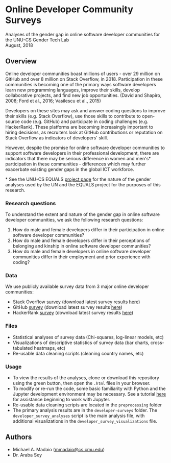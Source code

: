 # Online Developer Community Surveys 
Analyses of the gender gap in online software developer communities for the UNU-CS Gender Tech Lab  
August, 2018  

## Overview

Online developer communities boast millions of users - over 29 million on GitHub and over 8 million on Stack Overflow, in 2018. Participation in these communities is becoming one of the primary ways software developers learn new programming languages, improve their skills, develop collaborative projects, and find new job opportunities. (David and Shapiro, 2008; Ford et al., 2016; Vasilescu et al., 2015)  

Developers on these sites may ask and answer coding questions to improve their skills (e.g. Stack Overflow), use those skills to contribute to open-source code (e.g. GitHub) and participate in coding challenges (e.g. HackerRank). These platforms are becoming increasingly important to hiring decisions, as recruiters look at GitHub contributions or reputation on Stack Overflow as indicators of developers' skill.

However, despite the promise for online software developer communities to support software developers in their professional development, there are indicators that there may be serious difference in women and men's\* participation in these communities - differences which may further exacerbate existing gender gaps in the global ICT workforce.

\* See the UNU-CS EQUALS [project page](https://cs.unu.edu/research/equals-inaugural-report/) for the nature of the gender analyses used by the UN and the EQUALS project for the purposes of this research. 


### Research questions

To understand the extent and nature of the gender gap in online software developer communities, we ask the following research questions:

1. How do male and female developers differ in their participation in online software developer communities?
2. How do male and female developers differ in their perceptions of belonging and kinship in online software developer communities?
3. How do male and female developers in online software developer communities differ in their employment and prior experience with coding?


### Data
We use publicly available survey data from 3 major online developer communities:

- Stack Overflow [survey](https://insights.stackoverflow.com/survey/2018/) (download latest survey results [here](https://drive.google.com/uc?export=download&id=1_9On2-nsBQIw3JiY43sWbrF8EjrqrR4U))
- GitHub [survey](http://opensourcesurvey.org/2017/) (download latest survey results [here](https://github.com/github/open-source-survey/releases/download/v1.0/data_for_public_release.zip))
- HackerRank [survey](https://www.kaggle.com/hackerrank/developer-survey-2018/home) (download latest survey results [here](https://www.kaggle.com/hackerrank/developer-survey-2018/))

### Files

- Statistical analyses of survey data (Chi-squares, log-linear models, etc)
- Visualizations of descriptive statistics of survey data (bar charts, cross-tabulated heatmaps, etc)
- Re-usable data cleaning scripts (cleaning country names, etc)

### Usage

- To view the results of the analyses, clone or download this repository using the green button, then open the `.html` files in your browser.
- To modify or re-run the code, some basic familiarity with Python and the Jupyter development environment may be necessary. See a tutorial [here](http://jupyter-notebook.readthedocs.io/en/latest/notebook.html) for assistance beginning to work with Jupyter.
- Re-usable data cleaning scripts are located in the `preprocessing` folder
- The primary analysis results are in the `developer-surveys` folder. The `developer_survey_analyses` script is the main analysis file, with additional visualizations in the `developer_survey_visualizations` file.

## Authors
* Michael A. Madaio (mmadaio@cs.cmu.edu)
* Dr. Araba Sey
